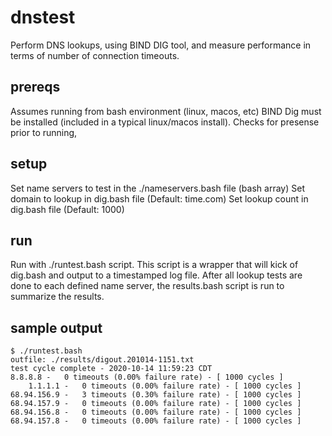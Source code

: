 # dnstest

Perform DNS lookups, using BIND DIG tool, and measure performance in terms of number of connection timeouts. 

## prereqs

Assumes running from bash environment (linux, macos, etc)
BIND Dig must be installed (included in a typical linux/macos install).
Checks for presense prior to running, 

## setup

Set name servers to test in the ./nameservers.bash file (bash array)
Set domain to lookup in dig.bash file (Default: time.com)
Set lookup count in dig.bash file (Default: 1000)

## run 

Run with ./runtest.bash script. 
This script is a wrapper that will kick of dig.bash and output to a timestamped log file. 
After all lookup tests are done to each defined name server, the results.bash script is run to summarize the results. 

## sample output
```
$ ./runtest.bash
outfile: ./results/digout.201014-1151.txt
test cycle complete - 2020-10-14 11:59:23 CDT
8.8.8.8 -   0 timeouts (0.00% failure rate) - [ 1000 cycles ]
    1.1.1.1 -   0 timeouts (0.00% failure rate) - [ 1000 cycles ]
68.94.156.9 -   3 timeouts (0.30% failure rate) - [ 1000 cycles ]
68.94.157.9 -   0 timeouts (0.00% failure rate) - [ 1000 cycles ]
68.94.156.8 -   0 timeouts (0.00% failure rate) - [ 1000 cycles ]
68.94.157.8 -   0 timeouts (0.00% failure rate) - [ 1000 cycles ]
```

